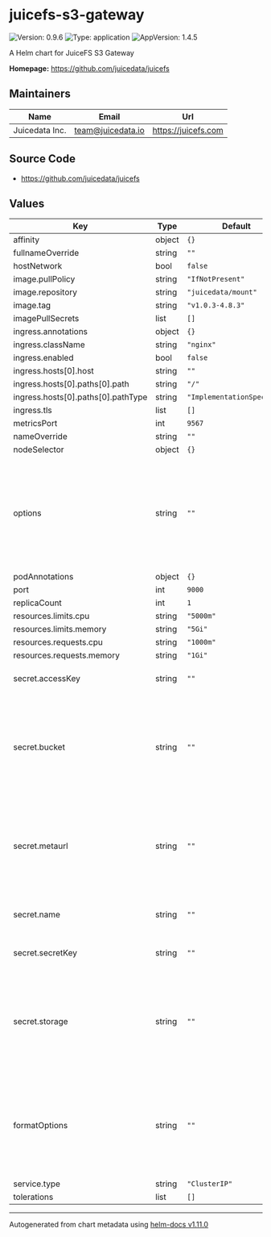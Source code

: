 # juicefs-s3-gateway

![Version: 0.9.6](https://img.shields.io/badge/Version-0.9.6-informational?style=flat-square) ![Type: application](https://img.shields.io/badge/Type-application-informational?style=flat-square) ![AppVersion: 1.4.5](https://img.shields.io/badge/AppVersion-1.4.5-informational?style=flat-square)

A Helm chart for JuiceFS S3 Gateway

**Homepage:** <https://github.com/juicedata/juicefs>

## Maintainers

| Name | Email | Url |
| ---- | ------ | --- |
| Juicedata Inc. | <team@juicedata.io> | <https://juicefs.com> |

## Source Code

* <https://github.com/juicedata/juicefs>

## Values

| Key                                | Type | Default | Description                                                                                                                                                                     |
|------------------------------------|------|---------|---------------------------------------------------------------------------------------------------------------------------------------------------------------------------------|
| affinity                           | object | `{}` |                                                                                                                                                                                 |
| fullnameOverride                   | string | `""` |                                                                                                                                                                                 |
| hostNetwork                        | bool | `false` |                                                                                                                                                                                 |
| image.pullPolicy                   | string | `"IfNotPresent"` |                                                                                                                                                                                 |
| image.repository                   | string | `"juicedata/mount"` |                                                                                                                                                                                 |
| image.tag                          | string | `"v1.0.3-4.8.3"` |                                                                                                                                                                                 |
| imagePullSecrets                   | list | `[]` |                                                                                                                                                                                 |
| ingress.annotations                | object | `{}` |                                                                                                                                                                                 |
| ingress.className                  | string | `"nginx"` |                                                                                                                                                                                 |
| ingress.enabled                    | bool | `false` |                                                                                                                                                                                 |
| ingress.hosts[0].host              | string | `""` |                                                                                                                                                                                 |
| ingress.hosts[0].paths[0].path     | string | `"/"` |                                                                                                                                                                                 |
| ingress.hosts[0].paths[0].pathType | string | `"ImplementationSpecific"` |                                                                                                                                                                                 |
| ingress.tls                        | list | `[]` |                                                                                                                                                                                 |
| metricsPort                        | int | `9567` |                                                                                                                                                                                 |
| nameOverride                       | string | `""` |                                                                                                                                                                                 |
| nodeSelector                       | object | `{}` |                                                                                                                                                                                 |
| options                            | string | `""` | Gateway Options. Separated by spaces. Read [this document](https://juicefs.com/docs/community/command_reference#juicefs-gateway) to learn how to set different gateway options. |
| podAnnotations                     | object | `{}` |                                                                                                                                                                                 |
| port                               | int | `9000` |                                                                                                                                                                                 |
| replicaCount                       | int | `1` |                                                                                                                                                                                 |
| resources.limits.cpu               | string | `"5000m"` |                                                                                                                                                                                 |
| resources.limits.memory            | string | `"5Gi"` |                                                                                                                                                                                 |
| resources.requests.cpu             | string | `"1000m"` |                                                                                                                                                                                 |
| resources.requests.memory          | string | `"1Gi"` |                                                                                                                                                                                 |
| secret.accessKey                   | string | `""` | Access key for object storage                                                                                                                                                   |
| secret.bucket                      | string | `""` | Bucket URL. Read [this document](https://juicefs.com/docs/community/how_to_setup_object_storage) to learn how to setup different object storage.                                |
| secret.metaurl                     | string | `""` | Connection URL for metadata engine (e.g. Redis). Read [this document](https://juicefs.com/docs/community/databases_for_metadata) for more information.                          |
| secret.name                        | string | `""` | The JuiceFS file system name.                                                                                                                                                   |
| secret.secretKey                   | string | `""` | Secret key for object storage                                                                                                                                                   |
| secret.storage                     | string | `""` | Object storage type, such as `s3`, `gs`, `oss`. Read [this document](https://juicefs.com/docs/community/how_to_setup_object_storage) for the full supported list.               |
| formatOptions                      | string | `""` | Format options for JuiceFS. Read [this document](https://juicefs.com/docs/community/command_reference#juicefs-format) to learn how to set different format options.             |
| service.type                       | string | `"ClusterIP"` |                                                                                                                                                                                 |
| tolerations                        | list | `[]` |                                                                                                                                                                                 |

----------------------------------------------
Autogenerated from chart metadata using [helm-docs v1.11.0](https://github.com/norwoodj/helm-docs/releases/v1.11.0)
